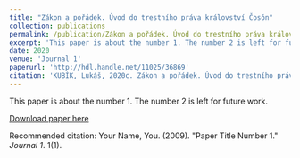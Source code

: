 ```yaml
---
title: "Zákon a pořádek. Úvod do trestního práva království Čosǒn"
collection: publications
permalink: /publication/Zákon a pořádek. Úvod do trestního práva království Čosǒn
excerpt: 'This paper is about the number 1. The number 2 is left for future work.'
date: 2020
venue: 'Journal 1'
paperurl: 'http://hdl.handle.net/11025/36869'
citation: 'KUBÍK, Lukáš, 2020c. Zákon a pořádek. Úvod do trestního práva království Čosǒn. In: Od stability ke změně: Kulturní vývoj na území Asie a Afriky. Plzeň: Západočeská univerzita v Plzni. Fakulta filozofická, s. 206–223.'
---
```

This paper is about the number 1. The number 2 is left for future work.

[Download paper here](http://academicpages.github.io/files/paper1.pdf)

Recommended citation: Your Name, You. (2009). "Paper Title Number 1." <i>Journal 1</i>. 1(1).
